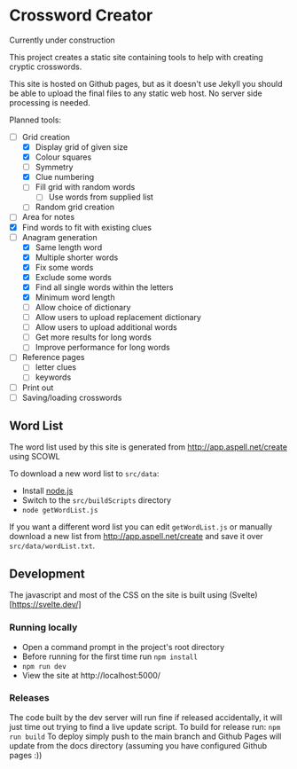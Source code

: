 # Crossword Creator

Currently under construction

This project creates a static site containing tools to help with creating cryptic crosswords.

This site is hosted on Github pages, but as it doesn't use Jekyll you should be able to upload the final files to any static web host. No server side processing is needed.

Planned tools:
* [ ] Grid creation
  * [x] Display grid of given size
  * [x] Colour squares
  * [ ] Symmetry
  * [x] Clue numbering
  * [ ] Fill grid with random words
    * [ ] Use words from supplied list
  * [ ] Random grid creation  
* [ ] Area for notes
* [x] Find words to fit with existing clues
* [ ] Anagram generation
  * [x] Same length word
  * [x] Multiple shorter words
  * [x] Fix some words
  * [x] Exclude some words
  * [x] Find all single words within the letters
  * [x] Minimum word length
  * [ ] Allow choice of dictionary
  * [ ] Allow users to upload replacement dictionary
  * [ ] Allow users to upload additional words
  * [ ] Get more results for long words
  * [ ] Improve performance for long words
* [ ] Reference pages
  * [ ] letter clues
  * [ ] keywords
* [ ] Print out
* [ ] Saving/loading crosswords

## Word List

The word list used by this site is generated from http://app.aspell.net/create using SCOWL

To download a new word list to `src/data`:
* Install [node.js](https://nodejs.org/en/)
* Switch to the `src/buildScripts` directory
* `node getWordList.js`

If you want a different word list you can edit `getWordList.js` or manually download a new list from http://app.aspell.net/create and save it over `src/data/wordList.txt`.

## Development

The javascript and most of the CSS on the site is built using (Svelte)[https://svelte.dev/]

### Running locally

* Open a command prompt in the project's root directory
* Before running for the first time run `npm install`
* `npm run dev`
* View the site at http://localhost:5000/

### Releases

The code built by the dev server will run fine if released accidentally, it will just time out trying to find a live update script.
To build for release run: `npm run build`
To deploy simply push to the main branch and Github Pages will update from the docs directory (assuming you have configured Github pages :))